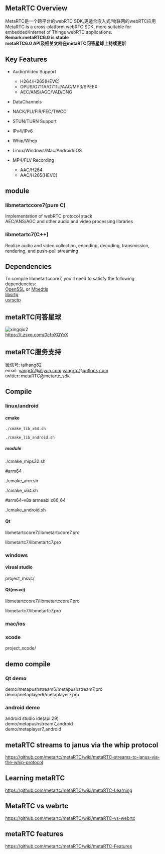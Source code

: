 ## MetaRTC Overview
MetaRTC是一个跨平台的webRTC SDK,更适合嵌入式/物联网的webRTC应用  
MetaRTC is a cross-platform webRTC SDK, more suitable for embedded/Internet of Things webRTC applications.    
**Remark:metaRTC6.0 is stable**  
**metaRTC6.0 API及相关文档在metaRTC问答星球上持续更新**  
## Key Features
+ Audio/Video Support  
  + H264/H265(HEVC) 
  + OPUS/G711A/G711U/AAC/MP3/SPEEX  
  + AEC/ANS/AGC/VAD/CNG 

+ DataChannels
+ NACK/PLI/FIR/FEC/TWCC
+ STUN/TURN Support
+ IPv4/IPv6
+ Whip/Whep  
+ Linux/Windows/Mac/Android/IOS
+ MP4/FLV Recording  
  + AAC/H264  
  + AAC/H265(HEVC)
## module
### libmetartccore7(pure C)
Implementation of webRTC protocol stack    
AEC/ANS/AGC and other audio and video processing libraries
### libmetartc7(C++)
Realize audio and video collection, encoding, decoding, transmission, rendering, and push-pull streaming  

## Dependencies
To compile libmetartccore7, you'll need to satisfy the following dependencies:  
[OpenSSL](https://www.openssl.org/) or [Mbedtls](https://github.com/Mbed-TLS/mbedtls)  
[libsrtp](https://github.com/cisco/libsrtp)  
[usrsctp](https://github.com/sctplab/usrsctp)  

 
## metaRTC问答星球      
  ![xingqiu2](https://user-images.githubusercontent.com/87118023/227077884-0163fcb6-ab0d-4933-88c9-0164b80f4d02.jpg)  
https://t.zsxq.com/0cfpXQYoX

## metaRTC服务支持
微信号: taihang82  
email: yangrtc@aliyun.com yangrtc@outlook.com   
twitter: metaRTC@metartc_sdk

## Compile

### linux/android

#### cmake

`./cmake_lib_x64.sh `

`./cmake_lib_android.sh `

##### module

./cmake_mips32.sh  

#arm64

./cmake_arm.sh  

./cmake_x64.sh 

#arm64-v8a armeabi x86_64

./cmake_android.sh  

#### Qt

libmetartccore7/libmetartccore7.pro

libmetartc7/libmetartc7.pro

### windows

#### visual studio

project_msvc/

#### Qt(msvc)

libmetartccore7/libmetartccore7.pro

libmetartc7/libmetartc7.pro
### mac/ios
### xcode
project_xcode/

## demo compile
### Qt demo
demo/metapushstream6/metapushstream7.pro  
demo/metaplayer6/metaplayer7.pro
### android demo
android studio ide(api:29)  
demo/metapushstream7_android  
demo/metaplayer7_android  

## metaRTC streams to janus via the whip protocol  
https://github.com/metartc/metaRTC/wiki/metaRTC-streams-to-janus-via-the-whip-protocol

## Learning metaRTC 
https://github.com/metartc/metaRTC/wiki/metaRTC-Learning   
## MetaRTC vs webrtc
https://github.com/metartc/metaRTC/wiki/metaRTC-vs-webrtc
## metaRTC features
https://github.com/metartc/metaRTC/wiki/metaRTC-Features




